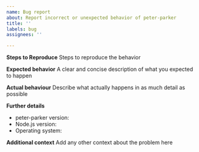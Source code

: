 ```yaml
---
name: Bug report
about: Report incorrect or unexpected behavior of peter-parker
title: ''
labels: bug
assignees: ''

---
```


<!-- Use Discussions for questions: https://github.com/ChingChang9/peter-parker/discussions -->

**Steps to Reproduce**
Steps to reproduce the behavior

**Expected behavior**
A clear and concise description of what you expected to happen

**Actual behaviour**
Describe what actually happens in as much detail as possible

**Further details**
- peter-parker version:
- Node.js version:
- Operating system:

**Additional context**
Add any other context about the problem here

<!-- Add the appropriate labels and remove this comment -->
